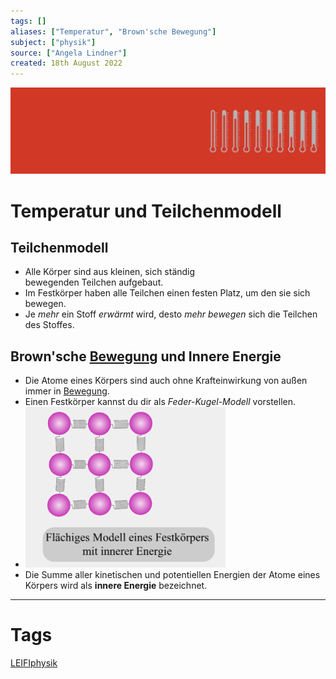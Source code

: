 ```yaml
---
tags: []
aliases: ["Temperatur", "Brown'sche Bewegung"]
subject: ["physik"]
source: ["Angela Lindner"]
created: 18th August 2022
---
```


![thermodynamik2](assets/thermodynamik2.png)

# Temperatur und Teilchenmodell

## Teilchenmodell

 - Alle Körper sind aus kleinen, sich ständig bewegenden Teilchen aufgebaut.
 - Im Festkörper haben alle Teilchen einen festen Platz, um den sie sich bewegen.
 - Je *mehr* ein Stoff *erwärmt* wird, desto *mehr* *bewegen* sich die Teilchen des Stoffes.

## Brown'sche [Bewegung](Kinematik.md) und Innere Energie

- Die Atome eines Körpers sind auch ohne Krafteinwirkung von außen immer in [Bewegung](Kinematik.md).
- Einen Festkörper kannst du dir als *Feder-Kugel-Modell* vorstellen.
- ![braunschebewegung](assets/braunschebewegung.png)
- Die Summe aller kinetischen und potentiellen Energien der Atome eines Körpers wird als **innere Energie** bezeichnet.

---

# Tags

[LEIFIphysik](https://www.leifiphysik.de/waermelehre/temperatur-und-teilchenmodell)
